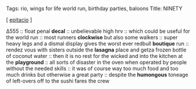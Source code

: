 Tags: rio, wings for life world run, birthday parties, baloons
Title: NINETY
  
[ [epitacio](https://maps.app.goo.gl/QoRBbWkyCSJVV3r88) ]

∆555 :: float penal **decal** :: unbelievable high hrv :: which could be useful for the world run :: most runners **clockwise** but also some walkers :: super heavy legs and a dismal display gives the worst ever redbull **boutique** run :: rendez vous with sisters outside the **lasagna** place and getza frozen bottle of coconut water :: then it is no rest for the wicked and into the kitchen at the **playground** :: all sorts of disaster in the oven when operated by people without the needed skills :: it was of course way too much food and too much drinks but otherwise a great party :: despite the **humongous** toneage of left-overs off to the sushi fares the crew  
